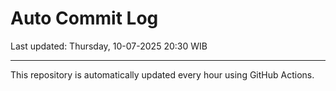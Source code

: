# Auto Commit Log

Last updated: Thursday, 10-07-2025 20:30 WIB

---

This repository is automatically updated every hour using GitHub Actions.
